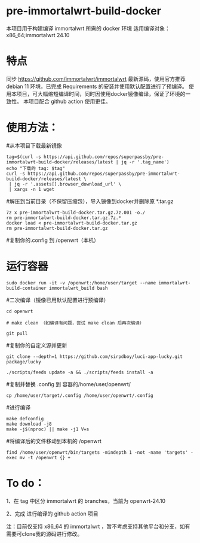 # pre-immortalwrt-build-docker

本项目用于构建编译 immortalwrt 所需的 docker 环境
适用编译对象：x86_64;immortalwrt 24.10

# 特点
同步 https://github.com/immortalwrt/immortalwrt 最新源码，使用官方推荐 debian 11 环境，已完成 Requirements 的安装并使用默认配置进行了预编译。
使用本项目，可大幅缩短编译时间，同时因使用docker镜像编译，保证了环境的一致性。
本项目配合 github action 使用更佳。

# 使用方法：

#从本项目下载最新镜像

 ````
tag=$(curl -s https://api.github.com/repos/superpassby/pre-immortalwrt-build-docker/releases/latest | jq -r '.tag_name')
echo "下载的 tag: $tag"
curl -s https://api.github.com/repos/superpassby/pre-immortalwrt-build-docker/releases/latest \
  | jq -r '.assets[].browser_download_url' \
  | xargs -n 1 wget
 ````



#解压到当前目录（不保留压缩包），导入镜像到docker并删除原 *.tar.gz
 ````
7z x pre-immortalwrt-build-docker.tar.gz.7z.001 -o./
rm pre-immortalwrt-build-docker.tar.gz.7z.*
docker load < pre-immortalwrt-build-docker.tar.gz
rm pre-immortalwrt-build-docker.tar.gz
 ````
#复制你的.config 到 /openwrt（本机）

# 运行容器
 ````
sudo docker run -it -v /openwrt:/home/user/target --name immortalwrt-build-container immortalwrt_build bash
 ````
#二次编译（镜像已用默认配置进行预编译）
 ````
cd openwrt

# make clean （如编译有问题，尝试 make clean 后再次编译）

git pull
 ````
#复制你的自定义源并更新
 ````
git clone --depth=1 https://github.com/sirpdboy/luci-app-lucky.git package/lucky

./scripts/feeds update -a && ./scripts/feeds install -a
 ````
#复制并替换 .config 到 容器的/home/user/openwrt/
 ````
cp /home/user/target/.config /home/user/openwrt/.config
 ````
#进行编译
 ````
make defconfig
make download -j8
make -j$(nproc) || make -j1 V=s
 ````
#将编译后的文件移动到本机的 /openwrt
 ````
find /home/user/openwrt/bin/targets -mindepth 1 -not -name 'targets' -exec mv -t /openwrt {} +
 ````


# To do：

1、在 tag 中区分 immortalwrt 的 branches，当前为 openwrt-24.10

2、完成 进行编译的 github action 项目

注：目前仅支持 x86_64 的 immortalwrt ，暂不考虑支持其他平台和分支，如有需要可clone我的源码进行修改。
